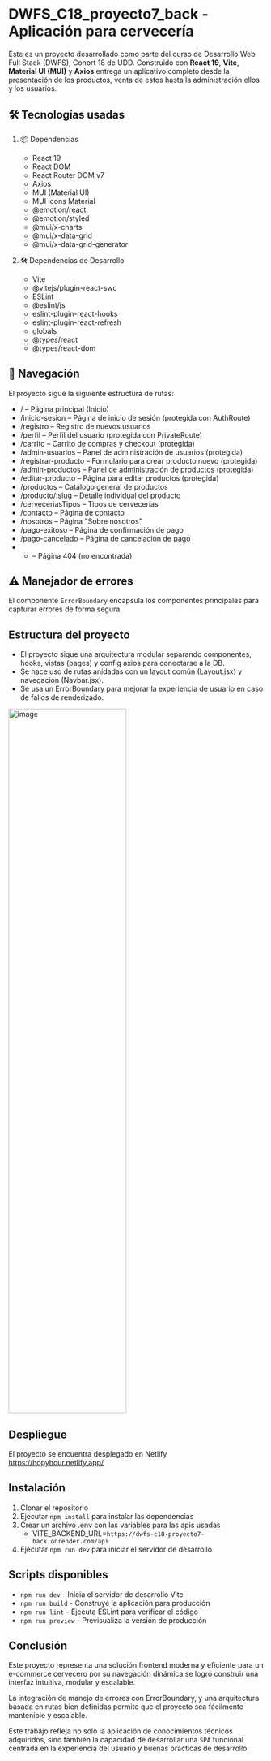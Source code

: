 # DWFS_C18_proyecto7_back - Aplicación para cervecería

Este es un proyecto desarrollado como parte del curso de Desarrollo Web Full Stack (DWFS), Cohort 18 de UDD. Construido con **React 19**, **Vite**, **Material UI (MUI)** y **Axios** entrega un aplicativo completo desde la presentación de los productos, venta de estos hasta la administración ellos y los usuarios.


## 🛠 Tecnologías usadas

1. 📦 Dependencias
    - React 19
    - React DOM
    - React Router DOM v7
    - Axios
    - MUI (Material UI)
    - MUI Icons Material
    - @emotion/react
    - @emotion/styled
    - @mui/x-charts
    - @mui/x-data-grid
    - @mui/x-data-grid-generator

2. 🛠️ Dependencias de Desarrollo
    - Vite
    - @vitejs/plugin-react-swc
    - ESLint
    - @eslint/js
    - eslint-plugin-react-hooks
    - eslint-plugin-react-refresh
    - globals
    - @types/react
    - @types/react-dom


## 🧭 Navegación
El proyecto sigue la siguiente estructura de rutas:

- / – Página principal (Inicio)
- /inicio-sesion – Página de inicio de sesión (protegida con AuthRoute)
- /registro – Registro de nuevos usuarios
- /perfil – Perfil del usuario (protegida con PrivateRoute)
- /carrito – Carrito de compras y checkout (protegida)
- /admin-usuarios – Panel de administración de usuarios (protegida)
- /registrar-producto – Formulario para crear producto nuevo (protegida)
- /admin-productos – Panel de administración de productos (protegida)
- /editar-producto – Página para editar productos (protegida)
- /productos – Catálogo general de productos
- /producto/:slug – Detalle individual del producto
- /cerveceriasTipos – Tipos de cervecerías
- /contacto – Página de contacto
- /nosotros – Página "Sobre nosotros"
- /pago-exitoso – Página de confirmación de pago
- /pago-cancelado – Página de cancelación de pago
- * – Página 404 (no encontrada)

## ⚠️ Manejador de errores
El componente `ErrorBoundary` encapsula los componentes principales para capturar errores de forma segura.

## Estructura del proyecto
- El proyecto sigue una arquitectura modular separando componentes, hooks, vistas (pages) y config axios para conectarse a la DB.
- Se hace uso de rutas anidadas con un layout común (Layout.jsx) y navegación (Navbar.jsx).
- Se usa un ErrorBoundary para mejorar la experiencia de usuario en caso de fallos de renderizado.

<img width="233" height="1388" alt="image" src="https://github.com/user-attachments/assets/22c09244-6498-44d1-b90e-a6bc9da85329" />



## Despliegue
El proyecto se encuentra desplegado en Netlify
https://hopyhour.netlify.app/



## Instalación

1. Clonar el repositorio
2. Ejecutar `npm install` para instalar las dependencias
3. Crear un archivo .env con las variables para las apis usadas
    - VITE_BACKEND_URL=`https://dwfs-c18-proyecto7-back.onrender.com/api`
4. Ejecutar `npm run dev` para iniciar el servidor de desarrollo

## Scripts disponibles
- `npm run dev` - Inicia el servidor de desarrollo Vite
- `npm run build` - Construye la aplicación para producción
- `npm run lint` - Ejecuta ESLint para verificar el código
- `npm run preview` - Previsualiza la versión de producción

## Conclusión
Este proyecto representa una solución frontend moderna y eficiente para un e-commerce cervecero por su navegación dinámica se logró construir una interfaz intuitiva, modular y escalable.

La integración de manejo de errores con ErrorBoundary, y una arquitectura basada en rutas bien definidas permite que el proyecto sea fácilmente mantenible y escalable.

Este trabajo refleja no solo la aplicación de conocimientos técnicos adquiridos, sino también la capacidad de desarrollar una `SPA` funcional centrada en la experiencia del usuario y buenas prácticas de desarrollo.

